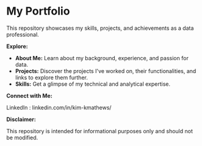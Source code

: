 # My Portfolio

This repository showcases my skills, projects, and achievements as a data professional.

**Explore:**

* **About Me:** Learn about my background, experience, and passion for data.
* **Projects:** Discover the projects I've worked on, their functionalities, and links to explore them further.
* **Skills:** Get a glimpse of my technical and analytical expertise.

**Connect with Me:**

LinkedIn : linkedin.com/in/kim-kmathews/

**Disclaimer:** 

This repository is intended for informational purposes only and should not be modified.
